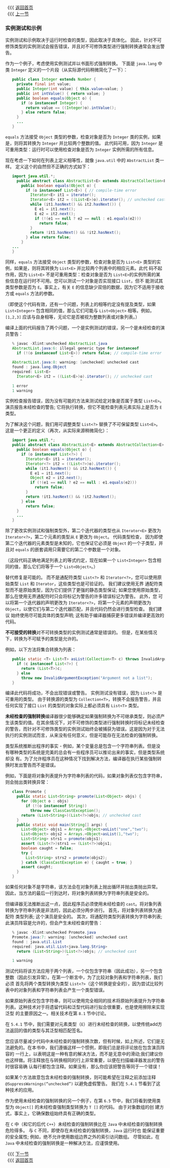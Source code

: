《《《 [返回首页](../README.md)       <br/>
《《《 [上一节](01_Reifiable_Types.md)

### 实例测试和示例

实例测试和示例取决于运行时检查的类型，因此取决于具体化。 因此，针对不可修饰类型的实例测试会报告错误，并且对不可修饰类型进行强制转换通常会发出警告。

作为一个例子，考虑使用实例测试并以书面形式强制转换。 下面是 `java.lang` 中类 `Integer` 定义的一个片段（从实际源代码稍微简化了一下）：

```java
   public class Integer extends Number {
     private final int value;
     public Integer(int value) { this.value=value; }
     public int intValue() { return value; }
     public boolean equals(Object o) {
       if (o instanceof Integer) {
         return value == ((Integer)o).intValue();
       } else return false;
     }
     ...
   }
```

`equals` 方法接受 `Object` 类型的参数，检查对象是否为 `Integer` 类的实例，如果是，则将其转换为 `Integer` 并比较两个整数的值。 此代码可用，因为 
`Integer` 是可重用类型：运行时可以使用检查对象是否为 `Integer` 实例所需的所有信息。

现在考虑一下如何在列表上定义相等性，就像 `java.util` 中的 `AbstractList` 类一样。 定义这个的自然但不正确的方式如下：

```java
   import java.util.*;
     public abstract class AbstractList<E> extends AbstractCollection<E> implements List<E> {
       public boolean equals(Object o) {
         if (o instanceof List<E>) { // compile-time error
           Iterator<E> it1 = iterator();
           Iterator<E> it2 = ((List<E>)o).iterator(); // unchecked cast
           while (it1.hasNext() && it2.hasNext()) {
             E e1 = it1.next();
             E e2 = it2.next();
             if (!(e1 == null ? e2 == null : e1.equals(e2)))
               return false;
           }
           return !it1.hasNext() && !it2.hasNext();
         } else return false;
       }	   
   ...
   }
```

同样，`equals` 方法接受 `Object` 类型的参数，检查对象是否为 `List<E>` 类型的实例，如果是，则将其转换为 `List<E>` 并比较两个列表中的相应元素。此代
码不起作用，因为 `List<E>` 不是可重用类型：检查对象是否为 `List<E>`的实例所需的某些信息在运行时不可用。您可以测试一个对象是否实现接口 `List`，但不
能测试其类型参数是否为 `E`。事实上，有关 `E` 的信息缺少双倍的数据，因为它不适用于接收方或 `equals` 方法的参数。

（即使这个代码有效，还有一个问题，列表上的相等约定没有提及类型，如果 `List<Integer>` 包含相同的值，那么它们可能与 `List<Object>` 相等。例如，
`[1,2,3]` 应该与自身相等，无论它是否被视为整数列表或对象列表。）

编译上面的代码报告了两个问题，一个是实例测试的错误，另一个是未经检查的演员警告：

```java
   % javac -Xlint:unchecked AbstractList.java
   AbstractList.java:6: illegal generic type for instanceof
     if (!(o instanceof List<E>)) return false; // compile-time error
                             ^
   AbstractList.java:8: warning: [unchecked] unchecked cast
   found : java.lang.Object
   required: List<E>
     Iterator<E> it2 = ((List<E>)o).iterator(); // unchecked cast
                                 ^
   1 error
   1 warning
```

实例检查报告错误，因为没有可能的方法来测试给定对象是否属于类型 `List<E>`。 演员报告未经检查的警告; 它将执行转换，但它不能检查列表元素实际上是否为 
`E` 类型。

为了解决这个问题，我们用可调整类型 `List<?>` 替换了不可保留类型 `List<E>`。 这是一个更正的定义（再次，从实际来源稍微简化）：

```java
   import java.util.*;
   public abstract class AbstractList<E> extends AbstractCollection<E> implements List<E> {
     public boolean equals(Object o) {
       if (o instanceof List<?>) {
         Iterator<E> it1 = iterator();
         Iterator<?> it2 = ((List<?>)o).iterator();
         while (it1.hasNext() && it2.hasNext()) {
           E e1 = it1.next();
           Object e2 = it2.next();
           if (!(e1 == null ? e2 == null : e1.equals(e2)))
             return false;
         }
         return !it1.hasNext() && !it2.hasNext();
       } else 
	     return false;
     }
     ...
   }
```

除了更改实例测试和强制类型外，第二个迭代器的类型也从 `Iterator<E>` 更改为 `Iterator<?>`，第二个元素的类型从 `E` 更改为 `Object`。 代码类型检查，
因为即使第二个迭代器的元素类型是未知的，它也保证它必须是 `Object` 的一个子类型，并且对 `equals` 的嵌套调用只需要它的第二个参数是一个对象。

（这段代码正确地满足列表上的等式约定，现在如果一个 `List<Integer>` 包含相同的值，那么它们将等于一个 `List<Object>`。）

替代修复是可能的。 而不是通配符类型 `List<?>` 和 `Iterator<?>`，您可以使用原始类型 `List` 和 `Iterator`，这些类型也是可验证的。 我们建议使用无界
通配符类型而不是原始类型，因为它们提供了更强的静态类型保证; 如果您使用原始类型，那么在使用无界通配符时只会将标记为警告的许多错误标记为警告。 此外，您
可以将第一个迭代器的声明更改为 `Iterator<?>`，将第一个元素的声明更改为 `Object`，以使它们与第二个迭代器匹配，并且代码仍然会进行类型检查。 我们建议
始终使用尽可能具体的类型声明; 这有助于编译器捕获更多错误并编译更高效的代码。

**不可接受的转换**对不可转换类型的实例测试通常是错误的。 但是，在某些情况下，转换为不可赋予的类型是允许的。

例如，以下方法将集合转换为列表：

```java
   public static <T> List<T> asList(Collection<T> c) throws InvalidArgumentException {
     if (c instanceof List<?>) {
       return (List<T>)c;
     } else 
	   throw new InvalidArgumentException("Argument not a list");
   }
```

编译此代码将成功，不会出现错误或警告。 实例测试没有错误，因为 `List<?>` 是可重用的类型。 由于转换源的类型为 `Collection<T>`，转换不会报告警告，并且
任何实现了接口 `List` 的类型的对象实际上都必须具有 `List<T>` 类型。

**未经检查的强制转换**编译器很少能够确定如果强制转换为不可继承类型，则必须产生该类型的值。在其余情况下，对不可修饰的类型进行强制转换时将标记未经检查
的警告，而针对不可修饰类型的实例测试始终会被捕获为错误。这是因为对于无法执行的实例测试而言，从来没有任何意义，但是可能存在无法检查的强制转换。

类型系统推断出程序的事实 - 例如，某个变量总是包含一个字符串列表。但是没有哪种类型的系统是完美的总会有一些程序员可以推论出来的事实，但是类型系统却没
有。为了允许程序员在这种情况下找到解决方法，编译器在执行某些强制转换时发出警告而不是错误。

例如，下面是将对象列表提升为字符串列表的代码，如果对象列表仅包含字符串，则会抛出类转换异常：

```java
   class Promote {
     public static List<String> promote(List<Object> objs) {
       for (Object o : objs)
         if (!(o instanceof String))
           throw new ClassCastException();
       return (List<String>)(List<?>)objs; // unchecked cast
     }
     public static void main(String[] args) {
       List<Object> objs1 = Arrays.<Object>asList("one","two");
       List<Object> objs2 = Arrays.<Object>asList(1,"two");
       List<String> strs1 = promote(objs1);
       assert (List<?>)strs1 == (List<?>)objs1;
       boolean caught = false;
       try {
         List<String> strs2 = promote(objs2);
       } catch (ClassCastException e) { caught = true; }
       assert caught;
     }
   }
```

如果任何对象不是字符串，该方法会在对象列表上抛出循环并抛出类抛出异常。 因此，当方法的最后一行到达时，将对象列表转换为字符串列表是安全的。

但编译器无法推断出这一点，因此程序员必须使用未经检查的 `cast`。将对象列表转换为字符串列表是非法的，因此必须分两步进行。 首先，将对象列表转换为通配符
类型列表; 这个演员是安全的。 其次，将通配符类型列表转换为字符串列表; 此演员阵容是允许的，但会产生未经检查的警告：

```java
   % javac -Xlint:unchecked Promote.java
   Promote.java:7: warning: [unchecked] unchecked cast
   found : java.util.List
   required: java.util.List<java.lang.String>
     return (List<String>)(List<?>)objs; // unchecked cast
						   ^
   1 warning
```

测试代码将该方法应用于两个列表，一个仅包含字符串（因此成功），另一个包含整数（因此引发异常）。在第一个断言中，为了比较对象列表和字符串列表，我们必须
首先将两个类型转换为类型 `List<?>`（这个转换是安全的），因为尝试比较列表中的对象列表和字符串列表会产生一个类型错误。

如果原始列表仅包含字符串，则可以使用完全相同的技术将原始列表提升为字符串列表。这种技术对于将遗留代码和泛型代码进行拟合很重要，也是使用擦除来实现泛型
的主要原因之一。相关技术在第 `8.1` 节中讨论。

在 `5.4.1` 节中，我们需要对元素类型（`E`）进行未经检查的转换，以使传统add方法返回的值的类型与其泛型相匹配签名。

您应该尽量减少代码中未经检查的强制转换次数，但有时候，如上所述，它们是无法避免的。在本书中，我们遵循这样一个惯例，即我们总是将评论放在包含演员阵容的
一行上，以表明这是一种有意的解决方法，而不是无意中的滑动;我们建议你也这样做。将注释放在与转换相同的行上非常重要，以便在扫描编译器发出的警告时很容易确
认每行都包含注释。如果没有，那么你应该把警告等同于一个错误！

如果某个方法故意包含未经检查的强制转换，则可能希望在注释之前添加注释 `@SuppressWarnings(“unchecked”)` 以避免虚假警告。 我们在 `5.4.1` 节看到了这
种技术的应用。

作为使用未经检查的强制转换的另一个例子，在第 `6.5` 节中，我们将看到使用类型为 `Object[]` 的未经检查强制类型转换为 `T []` 的代码。 由于对象数组的创
建方式，事实上，它确保数组始终具有正确的类型。

在 `C` 中（和它的后代 `C++`）未经检查的强制转换比在 `Java` 中未经检查的强制转换危险得多。 与 `C` 不同，即使存在未经检查的强制转换，`Java` 运行时也
能保证重要的安全属性; 例如，绝不允许使用数组边界之外的索引访问数组。 尽管如此，在 `Java` 中未经检查的强制转换是一种解决方法，应谨慎使用。

《《《 [下一节](03_Exception_Handling.md)      <br/>
《《《 [返回首页](../README.md)
